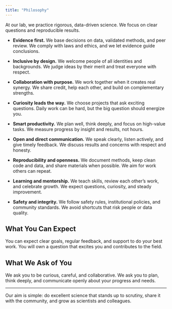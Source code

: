 ```yaml
---
title: "Philosophy"
---
```


At our lab, we practice rigorous, data-driven science. We focus on clear questions and reproducible results.

* **Evidence first.** We base decisions on data, validated methods, and peer review. We comply with laws and ethics, and we let evidence guide conclusions.

* **Inclusive by design.** We welcome people of all identities and backgrounds. We judge ideas by their merit and treat everyone with respect.

* **Collaboration with purpose.** We work together when it creates real synergy. We share credit, help each other, and build on complementary strengths.

* **Curiosity leads the way.** We choose projects that ask exciting questions. Daily work can be hard, but the big question should energize you.

* **Smart productivity.**  We plan well, think deeply, and focus on high-value tasks. We measure progress by insight and results, not hours.

* **Open and direct communication.** We speak clearly, listen actively, and give timely feedback. We discuss results and concerns with respect and honesty.

* **Reproducibility and openness.** We document methods, keep clean code and data, and share materials when possible. We aim for work others can repeat.

* **Learning and mentorship.** We teach skills, review each other’s work, and celebrate growth. We expect questions, curiosity, and steady improvement.

* **Safety and integrity.** We follow safety rules, institutional policies, and community standards. We avoid shortcuts that risk people or data quality.

## What You Can Expect

You can expect clear goals, regular feedback, and support to do your best work. You will own a question that excites you and contributes to the field.

## What We Ask of You

We ask you to be curious, careful, and collaborative. We ask you to plan, think deeply, and communicate openly about your progress and needs.

---

Our aim is simple: do excellent science that stands up to scrutiny, share it with the community, and grow as scientists and colleagues.
